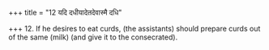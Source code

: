 +++
title = "12 यदि दधीयादेतदेवास्मै दधि"

+++
12. If he desires to eat curds, (the assistants) should prepare curds out of the same (milk) (and give it to the consecrated).
